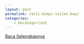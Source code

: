 ```yaml
---
layout: post
permalink: /arti-mimpi-toilet-bau/
categories:
    - Uncategorized
---
```


[Baca Selengkapnya](/04)